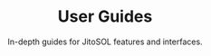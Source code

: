 ---
title: 'User Guides'
order: 5
section_type: 'header'
subtitle: 'In-depth guides for JitoSOL features and interfaces.'
---
